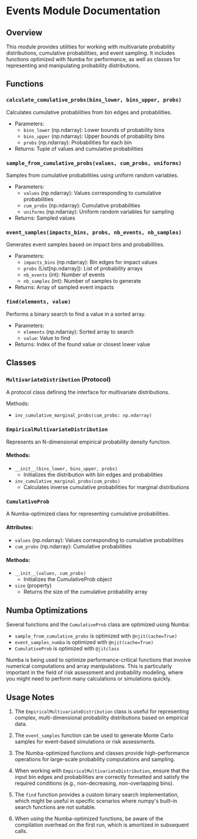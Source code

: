 # Events Module Documentation

## Overview

This module provides utilities for working with multivariate probability distributions, cumulative probabilities, and event sampling. It includes functions optimized with Numba for performance, as well as classes for representing and manipulating probability distributions.

## Functions

### `calculate_cumulative_probs(bins_lower, bins_upper, probs)`

Calculates cumulative probabilities from bin edges and probabilities.

- Parameters:
  - `bins_lower` (np.ndarray): Lower bounds of probability bins
  - `bins_upper` (np.ndarray): Upper bounds of probability bins
  - `probs` (np.ndarray): Probabilities for each bin
- Returns: Tuple of values and cumulative probabilities

### `sample_from_cumulative_probs(values, cum_probs, uniforms)`

Samples from cumulative probabilities using uniform random variables.

- Parameters:
  - `values` (np.ndarray): Values corresponding to cumulative probabilities
  - `cum_probs` (np.ndarray): Cumulative probabilities
  - `uniforms` (np.ndarray): Uniform random variables for sampling
- Returns: Sampled values

### `event_samples(impacts_bins, probs, nb_events, nb_samples)`

Generates event samples based on impact bins and probabilities.

- Parameters:
  - `impacts_bins` (np.ndarray): Bin edges for impact values
  - `probs` (List[np.ndarray]): List of probability arrays
  - `nb_events` (int): Number of events
  - `nb_samples` (int): Number of samples to generate
- Returns: Array of sampled event impacts

### `find(elements, value)`

Performs a binary search to find a value in a sorted array.

- Parameters:
  - `elements` (np.ndarray): Sorted array to search
  - `value`: Value to find
- Returns: Index of the found value or closest lower value

## Classes

### `MultivariateDistribution` (Protocol)

A protocol class defining the interface for multivariate distributions.

Methods:
- `inv_cumulative_marginal_probs(cum_probs: np.ndarray)`

### `EmpiricalMultivariateDistribution`

Represents an N-dimensional empirical probability density function.

#### Methods:

- `__init__(bins_lower, bins_upper, probs)`
  - Initializes the distribution with bin edges and probabilities
- `inv_cumulative_marginal_probs(cum_probs)`
  - Calculates inverse cumulative probabilities for marginal distributions

### `CumulativeProb`

A Numba-optimized class for representing cumulative probabilities.

#### Attributes:
- `values` (np.ndarray): Values corresponding to cumulative probabilities
- `cum_probs` (np.ndarray): Cumulative probabilities

#### Methods:
- `__init__(values, cum_probs)`
  - Initializes the CumulativeProb object
- `size` (property)
  - Returns the size of the cumulative probability array

## Numba Optimizations

Several functions and the `CumulativeProb` class are optimized using Numba:

- `sample_from_cumulative_probs` is optimized with `@njit(cache=True)`
- `event_samples_numba` is optimized with `@njit(cache=True)`
- `CumulativeProb` is optimized with `@jitclass`

Numba is being used to optimize performance-critical functions that involve numerical computations and array manipulations. This is particularly important in the field of risk assessment and probability modeling, where you might need to perform many calculations or simulations quickly.
## Usage Notes

1. The `EmpiricalMultivariateDistribution` class is useful for representing complex, multi-dimensional probability distributions based on empirical data.

2. The `event_samples` function can be used to generate Monte Carlo samples for event-based simulations or risk assessments.

3. The Numba-optimized functions and classes provide high-performance operations for large-scale probability computations and sampling.

4. When working with `EmpiricalMultivariateDistribution`, ensure that the input bin edges and probabilities are correctly formatted and satisfy the required conditions (e.g., non-decreasing, non-overlapping bins).

5. The `find` function provides a custom binary search implementation, which might be useful in specific scenarios where numpy's built-in search functions are not suitable.

6. When using the Numba-optimized functions, be aware of the compilation overhead on the first run, which is amortized in subsequent calls.


